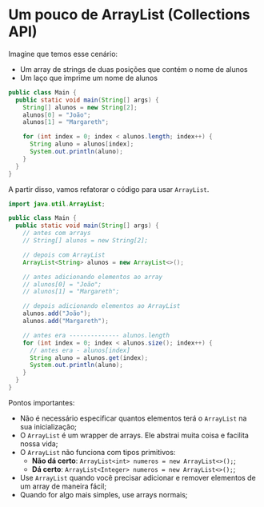 # Um pouco de ArrayList (Collections API)

Imagine que temos esse cenário:

- Um array de strings de duas posições que contém o nome de alunos
- Um laço que imprime um nome de alunos

```java
public class Main {
  public static void main(String[] args) {
    String[] alunos = new String[2];
    alunos[0] = "João";
    alunos[1] = "Margareth";

    for (int index = 0; index < alunos.length; index++) {
      String aluno = alunos[index];
      System.out.println(aluno);
    }
  }
}
```

A partir disso, vamos refatorar o código para usar `ArrayList`.

```java
import java.util.ArrayList;

public class Main {
  public static void main(String[] args) {
    // antes com arrays
    // String[] alunos = new String[2];

    // depois com ArrayList
    ArrayList<String> alunos = new ArrayList<>();

    // antes adicionando elementos ao array
    // alunos[0] = "João";
    // alunos[1] = "Margareth";

    // depois adicionando elementos ao ArrayList
    alunos.add("João");
    alunos.add("Margareth");

    // antes era -------------- alunos.length
    for (int index = 0; index < alunos.size(); index++) {
      // antes era - alunos[index]
      String aluno = alunos.get(index);
      System.out.println(aluno);
    }
  }
}
```

Pontos importantes:

- Não é necessário especificar quantos elementos terá o `ArrayList` na sua inicialização;
- O `ArrayList` é um wrapper de arrays. Ele abstrai muita coisa e facilita nossa vida;
- O `ArrayList` não funciona com tipos primitivos:
  - **Não dá certo**: `ArrayList<int> numeros = new ArrayList<>();`;
  - **Dá certo**: `ArrayList<Integer> numeros = new ArrayList<>();`;
- Use `ArrayList` quando você precisar adicionar e remover elementos de um array de maneira fácil;
- Quando for algo mais simples, use arrays normais;